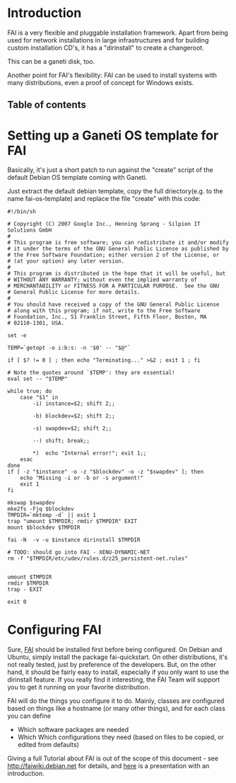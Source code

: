 <h1> Introduction </h1>

FAI is a very flexible and pluggable installation framework.
Apart from being used for network installations in large infrastructures and for building custom installation CD's, it has a "dirinstall" to create a changeroot.

This can be a ganeti disk, too.

Another point for FAI's flexibility: FAI can be used to install systems with many distributions, even a proof of concept for Windows exists.

<h2>Table of contents</h2>


# Setting up a Ganeti OS template for FAI #

Basically, it's just a short patch to run against the "create" script of the default Debian OS template coming with Ganeti.

Just extract the default debian template, copy the full driectory(e.g. to the name fai-os-template) and replace the file "create" with this code:

```
#!/bin/sh

# Copyright (C) 2007 Google Inc., Henning Sprang - Silpion IT Solutions GmbH
#
# This program is free software; you can redistribute it and/or modify
# it under the terms of the GNU General Public License as published by
# the Free Software Foundation; either version 2 of the License, or
# (at your option) any later version.
#
# This program is distributed in the hope that it will be useful, but
# WITHOUT ANY WARRANTY; without even the implied warranty of
# MERCHANTABILITY or FITNESS FOR A PARTICULAR PURPOSE.  See the GNU
# General Public License for more details.
#
# You should have received a copy of the GNU General Public License
# along with this program; if not, write to the Free Software
# Foundation, Inc., 51 Franklin Street, Fifth Floor, Boston, MA
# 02110-1301, USA.

set -e

TEMP=`getopt -o i:b:s: -n '$0' -- "$@"`

if [ $? != 0 ] ; then echo "Terminating..." >&2 ; exit 1 ; fi

# Note the quotes around `$TEMP': they are essential!
eval set -- "$TEMP"

while true; do 
	case "$1" in
		-i) instance=$2; shift 2;;

		-b) blockdev=$2; shift 2;;

		-s) swapdev=$2; shift 2;;

		--) shift; break;;

		*)  echo "Internal error!"; exit 1;;
	esac
done
if [ -z "$instance" -o -z "$blockdev" -o -z "$swapdev" ]; then
	echo "Missing -i or -b or -s argument!"
	exit 1
fi

mkswap $swapdev
mke2fs -Fjq $blockdev
TMPDIR=`mktemp -d` || exit 1
trap "umount $TMPDIR; rmdir $TMPDIR" EXIT
mount $blockdev $TMPDIR

fai -N  -v -u $instance dirinstall $TMPDIR

# TODO: should go into FAI - XENU-DYNAMIC-NET
rm -f "$TMPDIR/etc/udev/rules.d/z25_persistent-net.rules"


umount $TMPDIR
rmdir $TMPDIR
trap - EXIT

exit 0
```


# Configuring FAI #
Sure, [FAI](http://www.informatik.uni-koeln.de/fai/) should be installed first before being configured. On Debian and Ubuntu, simply install the package fai-quickstart. On other distributions, it's not really tested, just by preference of the developers. But, on the other hand, it should be fairly easy to install, especially if you only want to use the dirinstall feature. If you really find it interesting, the FAI Team will support you to get it running on your favorite distribution.

FAI will do the things you configure it to do. Mainly, classes are configured based on things like a hostname (or many other things), and for each class you can define
  * Which software packages are needed
  * Which Which configurations they need (based on files to be copied, or edited from defaults)

Giving a full Tutorial about FAI is out of the scope of this document - see http://faiwiki.debian.net for details, and [here](http://faiwiki.debian.net/images/7/74/Fai_presentation_extremadura2007.pdf) is a presentation with an introduction.
